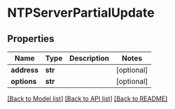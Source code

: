 # NTPServerPartialUpdate


## Properties

Name | Type | Description | Notes
------------ | ------------- | ------------- | -------------
**address** | **str** |  | [optional] 
**options** | **str** |  | [optional] 

[[Back to Model list]](../#documentation-for-models) [[Back to API list]](../#documentation-for-api-endpoints) [[Back to README]](../)


